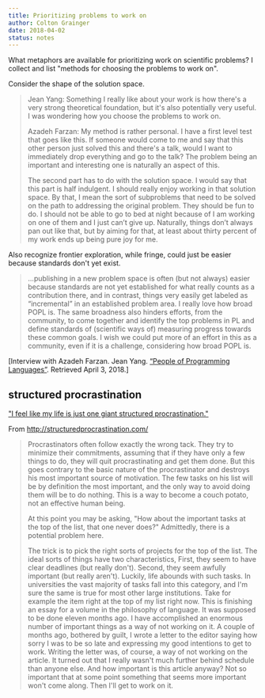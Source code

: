 ```yaml
---
title: Prioritizing problems to work on
author: Colton Grainger
date: 2018-04-02
status: notes
---
```


What metaphors are available for prioritizing work on scientific problems? I
collect and list "methods for choosing the problems to work on".

Consider the shape of the solution space. 

> Jean Yang: Something I really like about your work is how there's a very strong theoretical foundation, but it's also potentially very useful. I was wondering how you choose the problems to work on.
> 
> Azadeh Farzan: My method is rather personal. I have a first level test that goes like this. If someone would come to me and say that this other person just solved this and there's a talk, would I want to immediately drop everything and go to the talk? The problem being an important and interesting one is naturally an aspect of this.
> 
> The second part has to do with the solution space. I would say that this part is half indulgent. I should really enjoy working in that solution space. By that, I mean the sort of subproblems that need to be solved on the path to addressing the original problem. They should be fun to do. I should not be able to go to bed at night because of I am working on one of them and I just can’t give up. Naturally, things don’t always pan out like that, but by aiming for that, at least about thirty percent of my work ends up being pure joy for me.

Also recognize frontier exploration, while fringe, could just be easier
because standards don't yet exist.

> ...publishing in a new problem space is often (but not always) easier because standards are not yet established for what really counts as a contribution there, and in contrast, things very easily get labeled as “incremental” in an established problem area. I really love how broad POPL is. The same broadness also hinders efforts, from the community, to come together and identify the top problems in PL and define standards of (scientific ways of) measuring progress towards these common goals. I wish we could put more of an effort in this as a community, even if it is a challenge, considering how broad POPL is.

[Interview with Azadeh Farzan. Jean Yang. [“People of Programming Languages”](https://www.cs.cmu.edu/~popl-interviews/farzan.html). Retrieved April 3, 2018.]

## structured procrastination

["I feel like my life is just one giant structured procrastination."](https://youtu.be/fIsYCSP6lUs?t=22m31s)

From <http://structuredprocrastination.com/>

> Procrastinators often follow exactly the wrong tack. They try to minimize their commitments, assuming that if they have only a few things to do, they will quit procrastinating and get them done. But this goes contrary to the basic nature of the procrastinator and destroys his most important source of motivation. The few tasks on his list will be by definition the most important, and the only way to avoid doing them will be to do nothing. This is a way to become a couch potato, not an effective human being.
>
> At this point you may be asking, "How about the important tasks at the top of the list, that one never does?" Admittedly, there is a potential problem here.
>
> The trick is to pick the right sorts of projects for the top of the list. The ideal sorts of things have two characteristics, First, they seem to have clear deadlines (but really don't). Second, they seem awfully important (but really aren't). Luckily, life abounds with such tasks. In universities the vast majority of tasks fall into this category, and I'm sure the same is true for most other large institutions. Take for example the item right at the top of my list right now. This is finishing an essay for a volume in the philosophy of language. It was supposed to be done eleven months ago. I have accomplished an enormous number of important things as a way of not working on it. A couple of months ago, bothered by guilt, I wrote a letter to the editor saying how sorry I was to be so late and expressing my good intentions to get to work. Writing the letter was, of course, a way of not working on the article. It turned out that I really wasn't much further behind schedule than anyone else. And how important is this article anyway? Not so important that at some point something that seems more important won't come along. Then I'll get to work on it.

